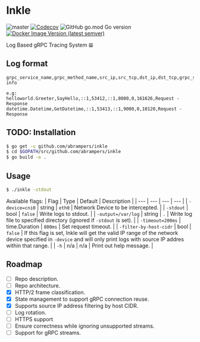 # Inkle

![master](https://github.com/abrampers/inkle/workflows/master/badge.svg?event=push)
[![Codecov](https://img.shields.io/codecov/c/github/abrampers/inkle)](https://codecov.io/gh/abrampers/inkle)
![GitHub go.mod Go version](https://img.shields.io/github/go-mod/go-version/abrampers/inkle?color=%2329beb0)
[![Docker Image Version (latest semver)](https://img.shields.io/docker/v/abrampers/inkle?color=blue&label=docker&sort=semver)](https://hub.docker.com/repository/docker/abrampers/inkle/tags)


Log Based gRPC Tracing System 𝌘

## Log format
```
grpc_service_name,grpc_method_name,src_ip,src_tcp,dst_ip,dst_tcp,grpc_status_code,duration, info

e.g:
helloworld.Greeter,SayHello,::1,53412,::1,8000,0,161626,Request - Response
datetime.Datetime,GetDatetime,::1,53413,::1,9000,0,10120,Request - Response
```

## TODO: Installation

```sh
$ go get -u github.com/abrampers/inkle
$ cd $GOPATH/src/github.com/abrampers/inkle
$ go build -o .
```

## Usage
```sh
$ ./inkle -stdout
```
Available flags:
| Flag | Type | Default | Description |
| --- | --- | --- | --- |
| `-device=cni0` | string | `eth0` | Network Device to be intercepted. |
| `-stdout` | bool | `false` | Write logs to stdout. |
| `-output=/var/log` | string | `.` | Write log file to specified directory (ignored if `-stdout` is set). |
| `-timeout=200ms` | time.Duration | `800ms` | Set request timeout. |
| `-filter-by-host-cidr` | bool | `false` | If this flag is set, Inkle will get the valid IP range of the network device specified in `-device` and will only print logs with source IP addres within that range. |
| `-h` | n/a | n/a | Print out help message. |

## Roadmap
- [ ] Repo description.
- [ ] Repo architecture.
- [x] HTTP/2 frame classification.
- [x] State management to support gRPC connection reuse.
- [x] Supports source IP address filtering by host CIDR.
- [ ] Log rotation.
- [ ] HTTPS support
- [ ] Ensure correctness while ignoring unsupported streams.
- [ ] Support for gRPC streams.

